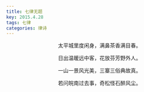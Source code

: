 ```yaml
---
title: 七律无题
key: 2015.4.28
tags: 七律
categories: 律诗
---
```


<p align="center">太平城里度闲身，满鼻茶香满目春。
</p>
<p align="center">日出温暖远中客，花放芬芳野外人。
</p>
<p align="center">一山一景风光美，三寨三俗典故真。
</p>
<p align="center">若问皖南过去事，奇松怪石醉风尘。
</p>
<p align="center"></br>
</p>
